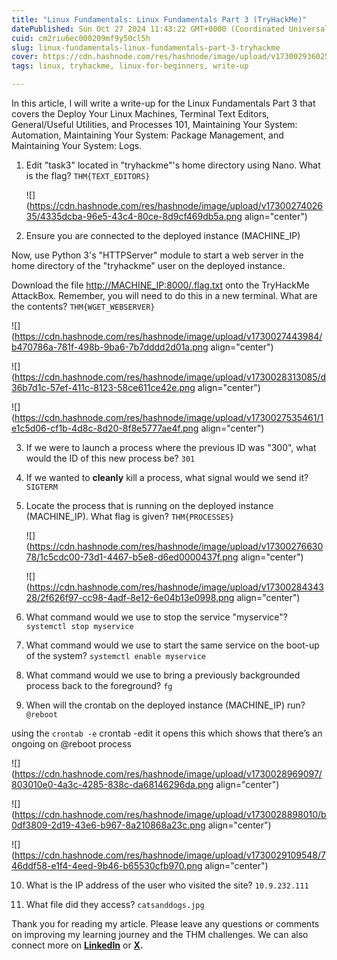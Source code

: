 ```yaml
---
title: "Linux Fundamentals: Linux Fundamentals Part 3 (TryHackMe)"
datePublished: Sun Oct 27 2024 11:43:22 GMT+0000 (Coordinated Universal Time)
cuid: cm2riu6ec000209mf9y50cl5h
slug: linux-fundamentals-linux-fundamentals-part-3-tryhackme
cover: https://cdn.hashnode.com/res/hashnode/image/upload/v1730029360253/2c6fe70b-bd9e-400d-9bed-5718dfa6b296.png
tags: linux, tryhackme, linux-for-beginners, write-up

---
```


In this article, I will write a write-up for the Linux Fundamentals Part 3 that covers the Deploy Your Linux Machines, Terminal Text Editors, General/Useful Utilities, and Processes 101, Maintaining Your System: Automation, Maintaining Your System: Package Management, and Maintaining Your System: Logs.

1. Edit "task3" located in "tryhackme"'s home directory using Nano. What is the flag? `THM{TEXT_EDITORS}`  
    
    ![](https://cdn.hashnode.com/res/hashnode/image/upload/v1730027402635/4335dcba-96e5-43c4-80ce-8d9cf469db5a.png align="center")
    
2. Ensure you are connected to the deployed instance (MACHINE\_IP)
    

Now, use Python 3's "HTTPServer" module to start a web server in the home directory of the "tryhackme" user on the deployed instance.

Download the file [http://MACHINE\_IP:8000/.flag.txt](http://machine_ip:8000/.flag.txt) onto the TryHackMe AttackBox. Remember, you will need to do this in a new terminal. What are the contents? `THM{WGET_WEBSERVER}`

![](https://cdn.hashnode.com/res/hashnode/image/upload/v1730027443984/b470786a-781f-498b-9ba6-7b7dddd2d01a.png align="center")

![](https://cdn.hashnode.com/res/hashnode/image/upload/v1730028313085/d36b7d1c-57ef-411c-8123-58ce611ce42e.png align="center")

![](https://cdn.hashnode.com/res/hashnode/image/upload/v1730027535461/1e1c5d06-cf1b-4d8c-8d20-8f8e5777ae4f.png align="center")

3. If we were to launch a process where the previous ID was "300", what would the ID of this new process be? `301`
    
4. If we wanted to **cleanly** kill a process, what signal would we send it? `SIGTERM`
    
5. Locate the process that is running on the deployed instance (MACHINE\_IP). What flag is given? `THM{PROCESSES}`
    
    ![](https://cdn.hashnode.com/res/hashnode/image/upload/v1730027663078/1c5cdc00-73d1-4467-b5e8-d6ed0000437f.png align="center")
    
      
    
    ![](https://cdn.hashnode.com/res/hashnode/image/upload/v1730028434328/2f626f97-cc98-4adf-8e12-6e04b13e0998.png align="center")
    
6. What command would we use to stop the service "myservice"? `systemctl stop myservice`
    
7. What command would we use to start the same service on the boot-up of the system? `systemctl enable myservice`
    
8. What command would we use to bring a previously backgrounded process back to the foreground? `fg`
    
9. When will the crontab on the deployed instance (MACHINE\_IP) run? `@reboot`
    

using the `crontab -e` crontab -edit it opens this which shows that there’s an ongoing on @reboot process

![](https://cdn.hashnode.com/res/hashnode/image/upload/v1730028969097/803010e0-4a3c-4285-838c-da68146296da.png align="center")

![](https://cdn.hashnode.com/res/hashnode/image/upload/v1730028898010/b0df3809-2d19-43e6-b967-8a210868a23c.png align="center")

![](https://cdn.hashnode.com/res/hashnode/image/upload/v1730029109548/746ddf58-e1f4-4eed-9b46-b65530cfb970.png align="center")

  

10. What is the IP address of the user who visited the site? `10.9.232.111`  
    
11. What file did they access? `catsanddogs.jpg`
    

Thank you for reading my article. Please leave any questions or comments on improving my learning journey and the THM challenges. We can also connect more on [**LinkedIn**](https://www.linkedin.com/in/sharon-jebitok) or [**X**](https://x.com/SharonJebitok)**.**